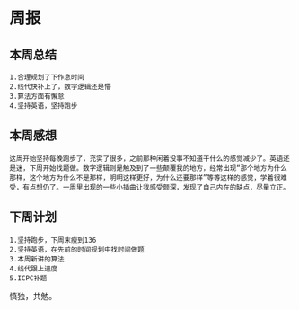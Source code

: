 # 周报

## 本周总结
    1.合理规划了下作息时间
    2.线代快补上了，数字逻辑还是懵
    3.算法方面有懈怠
    4.坚持英语，坚持跑步
## 本周感想
    这周开始坚持每晚跑步了，充实了很多，之前那种闲着没事不知道干什么的感觉减少了。英语还是迷，下周开始找题做。数字逻辑则是触及到了一些颠覆我的地方，经常出现“那个地方为什么那样，这个地方为什么不是那样，明明这样更好，为什么还要那样”等等这样的感觉，学着很难受，有点想仍了。一周里出现的一些小插曲让我感受颇深，发现了自己内在的缺点，尽量立正。
## 下周计划
    1.坚持跑步，下周末瘦到136
    2.坚持英语，在先前的时间规划中找时间做题
    3.本周新讲的算法
    4.线代跟上进度
    5.ICPC补题


慎独，共勉。
